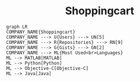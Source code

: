 <h1 align="center">Shoppingcart</h1>

```mermaid
graph LR
COMPANY_NAME{Shoppingcart}
COMPANY_NAME ---> U{Users} ---> UN[5]
COMPANY_NAME ---> R{Repositories} ---> RN[9]
COMPANY_NAME ---> G{Gists} ---> GN[2]
COMPANY_NAME ---> ML{Most Used<br>Languages}
ML --> MATLAB[MATLAB]
ML --> Python[Python]
ML --> Objective-C[Objective-C]
ML --> Java[Java]
```
